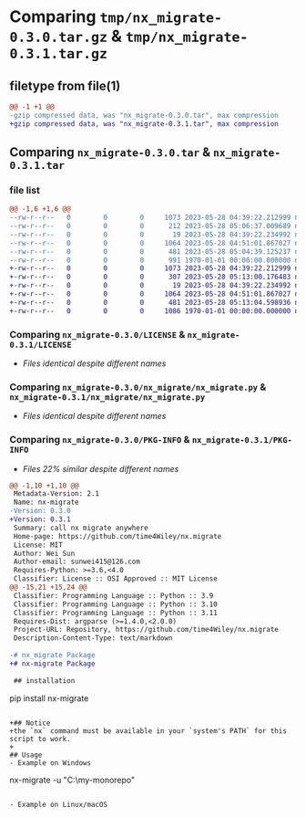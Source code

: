 # Comparing `tmp/nx_migrate-0.3.0.tar.gz` & `tmp/nx_migrate-0.3.1.tar.gz`

## filetype from file(1)

```diff
@@ -1 +1 @@
-gzip compressed data, was "nx_migrate-0.3.0.tar", max compression
+gzip compressed data, was "nx_migrate-0.3.1.tar", max compression
```

## Comparing `nx_migrate-0.3.0.tar` & `nx_migrate-0.3.1.tar`

### file list

```diff
@@ -1,6 +1,6 @@
--rw-r--r--   0        0        0     1073 2023-05-28 04:39:22.212999 nx_migrate-0.3.0/LICENSE
--rw-r--r--   0        0        0      212 2023-05-28 05:06:37.009689 nx_migrate-0.3.0/README.md
--rw-r--r--   0        0        0       19 2023-05-28 04:39:22.234992 nx_migrate-0.3.0/nx_migrate/__init__.py
--rw-r--r--   0        0        0     1064 2023-05-28 04:51:01.867027 nx_migrate-0.3.0/nx_migrate/nx_migrate.py
--rw-r--r--   0        0        0      481 2023-05-28 05:04:39.125237 nx_migrate-0.3.0/pyproject.toml
--rw-r--r--   0        0        0      991 1970-01-01 00:00:00.000000 nx_migrate-0.3.0/PKG-INFO
+-rw-r--r--   0        0        0     1073 2023-05-28 04:39:22.212999 nx_migrate-0.3.1/LICENSE
+-rw-r--r--   0        0        0      307 2023-05-28 05:13:00.176483 nx_migrate-0.3.1/README.md
+-rw-r--r--   0        0        0       19 2023-05-28 04:39:22.234992 nx_migrate-0.3.1/nx_migrate/__init__.py
+-rw-r--r--   0        0        0     1064 2023-05-28 04:51:01.867027 nx_migrate-0.3.1/nx_migrate/nx_migrate.py
+-rw-r--r--   0        0        0      481 2023-05-28 05:13:04.598936 nx_migrate-0.3.1/pyproject.toml
+-rw-r--r--   0        0        0     1086 1970-01-01 00:00:00.000000 nx_migrate-0.3.1/PKG-INFO
```

### Comparing `nx_migrate-0.3.0/LICENSE` & `nx_migrate-0.3.1/LICENSE`

 * *Files identical despite different names*

### Comparing `nx_migrate-0.3.0/nx_migrate/nx_migrate.py` & `nx_migrate-0.3.1/nx_migrate/nx_migrate.py`

 * *Files identical despite different names*

### Comparing `nx_migrate-0.3.0/PKG-INFO` & `nx_migrate-0.3.1/PKG-INFO`

 * *Files 22% similar despite different names*

```diff
@@ -1,10 +1,10 @@
 Metadata-Version: 2.1
 Name: nx-migrate
-Version: 0.3.0
+Version: 0.3.1
 Summary: call nx migrate anywhere
 Home-page: https://github.com/time4Wiley/nx.migrate
 License: MIT
 Author: Wei Sun
 Author-email: sunwei415@126.com
 Requires-Python: >=3.6,<4.0
 Classifier: License :: OSI Approved :: MIT License
@@ -15,21 +15,24 @@
 Classifier: Programming Language :: Python :: 3.9
 Classifier: Programming Language :: Python :: 3.10
 Classifier: Programming Language :: Python :: 3.11
 Requires-Dist: argparse (>=1.4.0,<2.0.0)
 Project-URL: Repository, https://github.com/time4Wiley/nx.migrate
 Description-Content-Type: text/markdown
 
-# nx_migrate Package
+# nx-migrate Package
 
 ## installation
 ```
 pip install nx-migrate
 ```
 
+## Notice
+the `nx` command must be available in your `system's PATH` for this script to work.
+
 ## Usage
 - Example on Windows
 ```
 nx-migrate -u "C:\my-monorepo"
 ```
 
 - Example on Linux/macOS
```

